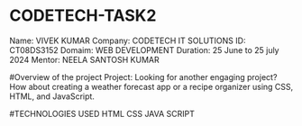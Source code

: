 # CODETECH-TASK2

Name: VIVEK KUMAR Company: CODETECH IT SOLUTIONS ID: CT08DS3152 Domaim: WEB DEVELOPMENT Duration: 25 June to 25 july 2024 Mentor: NEELA SANTOSH KUMAR

#Overview of the project Project: Looking for another engaging project? How about creating a
weather forecast app or a recipe organizer using CSS, HTML,
and JavaScript.

#TECHNOLOGIES USED
HTML
CSS 
JAVA SCRIPT

